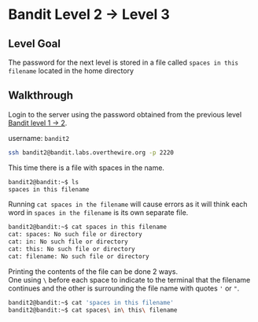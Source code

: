 # Bandit Level 2 -> Level 3

## Level Goal 
The password for the next level is stored in a file called `spaces in this filename` located in the home directory

## Walkthrough  
Login to the server using the password obtained from the previous level [Bandit level 1 -> 2](../bandit01-02/README.md). 

username: `bandit2`

```bash
ssh bandit2@bandit.labs.overthewire.org -p 2220
```

This time there is a file with spaces in the name.  
```bash
bandit2@bandit:~$ ls 
spaces in this filename 
```

Running `cat spaces in the filename` will cause errors as it will think each word in `spaces in the filename` is its own separate file.  

```bash
bandit2@bandit:~$ cat spaces in this filename
cat: spaces: No such file or directory 
cat: in: No such file or directory 
cat: this: No such file or directory
cat: filename: No such file or directory
```

Printing the contents of the file can be done 2 ways.  
One using `\` before each space to indicate to the terminal that the filename continues and the other is surrounding the file name with quotes `'` or `"`. 

```bash
bandit2@bandit:~$ cat 'spaces in this filename'
bandit2@bandit:~$ cat spaces\ in\ this\ filename
```